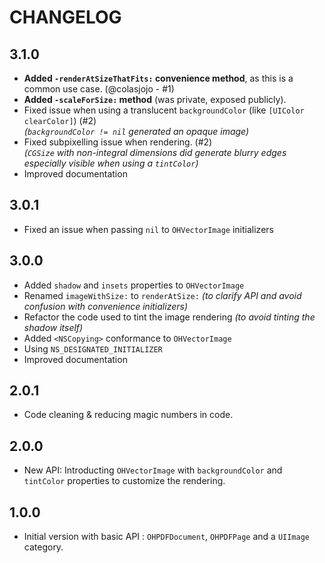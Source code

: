 # CHANGELOG

## 3.1.0

* **Added `-renderAtSizeThatFits:` convenience method**, as this is a common use case. (@colasjojo - #1)
* **Added `-scaleForSize:` method** (was private, exposed publicly).
* Fixed issue when using a translucent `backgroundColor` (like `[UIColor clearColor]`) (#2)  
  _(`backgroundColor != nil` generated an opaque image)_
* Fixed subpixelling issue when rendering. (#2)  
  _(`CGSize` with non-integral dimensions did generate blurry edges especially visible when using a `tintColor`)_
* Improved documentation

## 3.0.1

* Fixed an issue when passing `nil` to `OHVectorImage` initializers

## 3.0.0

* Added `shadow` and `insets` properties to `OHVectorImage`
* Renamed `imageWithSize:` to `renderAtSize:` _(to clarify API and avoid confusion with convenience initializers)_
* Refactor the code used to tint the image rendering _(to avoid tinting the shadow itself)_
* Added `<NSCopying>` conformance to `OHVectorImage`
* Using `NS_DESIGNATED_INITIALIZER`
* Improved documentation

## 2.0.1

* Code cleaning & reducing magic numbers in code.

## 2.0.0

* New API: Introducting `OHVectorImage` with `backgroundColor` and `tintColor` properties to customize the rendering.

## 1.0.0

* Initial version with basic API : `OHPDFDocument`, `OHPDFPage` and a `UIImage` category.
